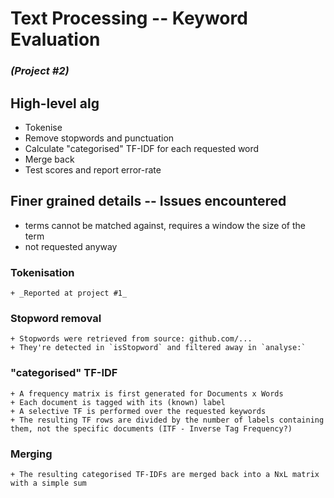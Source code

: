 # Text Processing -- Keyword Evaluation
### _(Project #2)_

## High-level alg
+ Tokenise
+ Remove stopwords and punctuation
+ Calculate "categorised" TF-IDF for each requested word
+ Merge back
+ Test scores and report error-rate

## Finer grained details -- Issues encountered
+ terms cannot be matched against, requires a window the size of the term
 + not requested anyway

### Tokenisation
    + _Reported at project #1_

### Stopword removal
    + Stopwords were retrieved from source: github.com/...
    + They're detected in `isStopword` and filtered away in `analyse:`

### "categorised" TF-IDF
    + A frequency matrix is first generated for Documents x Words
    + Each document is tagged with its (known) label
    + A selective TF is performed over the requested keywords
    + The resulting TF rows are divided by the number of labels containing them, not the specific documents (ITF - Inverse Tag Frequency?)

### Merging
    + The resulting categorised TF-IDFs are merged back into a NxL matrix with a simple sum

